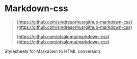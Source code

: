 # Markdown-css

> [https://github.com/sindresorhus/github-markdown-css](https://github.com/sindresorhus/github-markdown-css)
> 
> [https://github.com/otsaloma/markdown-css](https://github.com/otsaloma/markdown-css)

Stylesheets for Markdown to HTML conversion.
